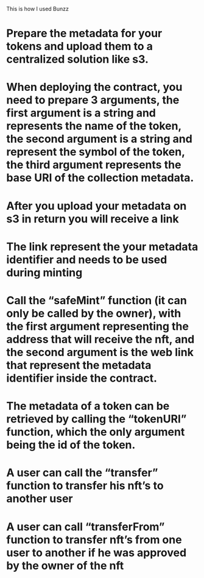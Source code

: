 This is how I used Bunzz  

# Prepare the metadata for your tokens and upload them to a centralized solution like s3.
# When deploying the contract, you need to prepare 3 arguments, the first argument is a string and represents the name of the token, the second argument is a string and represent the symbol of the token, the third argument represents the base URI of the collection metadata.
# After you upload your metadata on s3 in return you will receive a link
# The link represent the your metadata identifier and needs to be used during minting
# Call the “safeMint” function (it can only be called by the owner), with the first argument representing the address that will receive the nft, and the second argument is the web link that represent the metadata identifier inside the contract.
# The metadata of a token can be retrieved by calling the “tokenURI” function, which the only argument being the id of the token.
# A user can call the “transfer” function to transfer his nft’s to another user
# A user can call “transferFrom” function to transfer nft’s from one user to another if he was approved by the owner of the nft